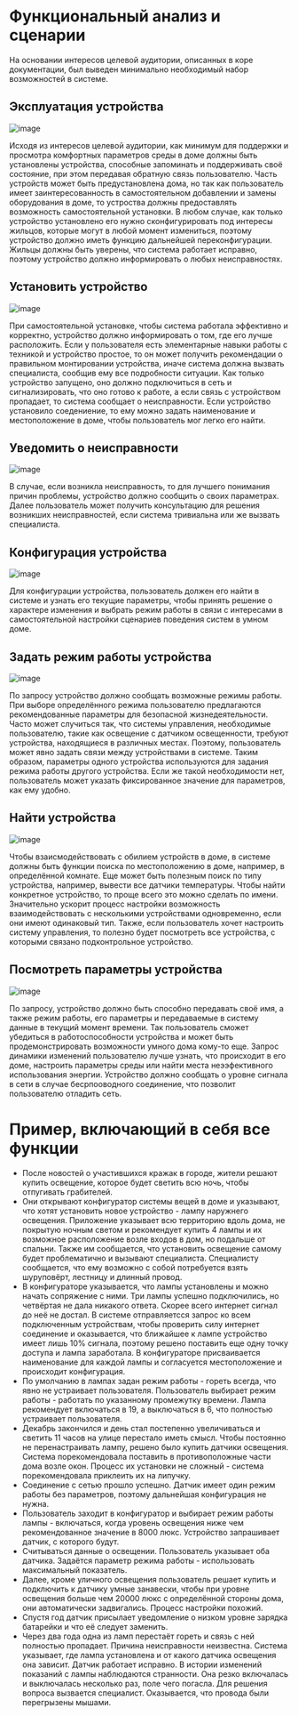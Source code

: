 # Функциональный анализ и сценарии
На основании интересов целевой аудитории, описанных в коре документации, был выведен минимально необходимый набор возможностей в системе.

## Эксплуатация устройства

![image](https://user-images.githubusercontent.com/48065080/155876032-1c33610b-dfba-4d29-9d4d-3cecbeee00e1.png)

Исходя из интересов целевой аудитории, как минимум для поддержки и просмотра комфортных параметров среды в доме должны быть установлены устройства, способные запоминать и поддерживать своё состояние, при этом передавая обратную связь пользователю. Часть устройств может быть предустановлена дома, но так как пользователь имеет заинтересованность в самостоятельном добавлении и замены оборудования в доме, то устроства должны предоставлять возможность самостоятельной установки. В любом случае, как только устройство установлено его нужно сконфигурировать под интересы жильцов, которые могут в любой момент измениться, поэтому устройство должно иметь функцию дальнейшей переконфигурации. Жильцы должны быть уверены, что система работает исправно, поэтому устройство должно информировать о любых неисправностях.

## Установить устройство

![image](https://user-images.githubusercontent.com/48065080/155880843-f920b215-43f3-471d-94bb-d4633804873d.png)

При самостоятельной установке, чтобы система работала эффективно и корректно, устройство должно информировать о том, где его лучше расположить. Если у пользователя есть элементарные навыки работы с техникой и устройство простое, то он может получить рекомендации о правильном монтировании устройства, иначе система должна вызвать специалиста, сообщив ему все подробности ситуации. Как только устройство запущено, оно должно подключиться в сеть и сигнализировать, что оно готово к работе, а если связь с устройством пропадает, то система сообщает о неисправности. Если устройство установило соедениение, то ему можно задать наименование и местоположение в доме, чтобы пользователь мог легко его найти.

## Уведомить о неисправности

![image](https://user-images.githubusercontent.com/48065080/155875671-194c1f20-0e24-41c0-86f9-c7168438129a.png)

В случае, если возникла неисправность, то для лучшего понимания причин проблемы, устройство должно сообщить о своих параметрах. Далее пользователь может получить консультацию для решения возникших неисправностей, если система тривиальна или же вызвать специалиста. 

## Конфигурация устройства

![image](https://user-images.githubusercontent.com/48065080/155875667-03d005c7-1ccc-436e-b114-cc3cea4f96e4.png)

Для конфигурации устройства, пользователь должен его найти в системе и узнать его текущие параметры, чтобы принять решение о характере изменения и выбрать режим работы в связи с интересами в самостоятельной настройки сценариев поведения систем в умном доме.

## Задать режим работы устройства

![image](https://user-images.githubusercontent.com/48065080/155880685-dfbe9ad5-3b5a-4efc-8905-0e1e76047566.png)

По запросу устройство должно сообщать возможные режимы работы. При выборе определённого режима пользователю предлагаются рекомендованные параметры для безопасной жизнедеятельности. Часто может случиться так, что системы управления, необходимые пользователю, такие как освещение с датчиком освещенности, требуют устройства, находящиеся в различных местах. Поэтому, пользователь может явно задать связи между устройствами в системе. Таким образом, параметры одного устройства используются для задания режима работы другого устройства. Если же такой необходимости нет, пользователь может указать фиксированное значение для параметров, как ему удобно.

## Найти устройства

![image](https://user-images.githubusercontent.com/48065080/155879492-2040271e-574f-4d9c-945e-9a1f50d6b262.png)

Чтобы взаисмодействовать с обилием устройств в доме, в системе должны быть функции поиска по местоположению в доме, например, в определённой комнате. Еще может быть полезным поиск по типу устройства, например, вывести все датчики температуры. Чтобы найти конкретное устройство, то проще всего это можно сделать по имени. Значительно ускорит процесс настройки возможность взаимодействовать с несколькими устройствами одновременно, если они имеют одинаковый тип. Также, если пользователь хочет настроить систему управления, то полезно будет посмотреть все устройства, с которыми связано подконтрольное устройство.

## Посмотреть параметры устройства

![image](https://user-images.githubusercontent.com/48065080/155880412-bfc84022-a54d-4d3c-a83b-a1d61fca8d79.png)

По запросу, устройство должно быть способно передавать своё имя, а также режим работы, его параметры и передаваемые в систему данные в текущий момент времени. Так пользователь сможет убедиться в работоспособности устройства и может быть продемонстрировать возможности умного дома кому-то еще. Запрос динамики изменений пользователю лучше узнать, что происходит в его доме, настроить параметры среды или найти места неээфективного использования энергии. Устройство должно сообщать о уровне сигнала в сети в случае бесрпооводного соединение, что позволит пользователю отладить сеть.

# Пример, включающий в себя все функции

- После новостей о участившихся кражак в городе, жители решают купить освещение, которое будет светить всю ночь, чтобы отпугивать грабителей.
- Они открывают конфигуратор системы вещей в доме и указывают, что хотят установить новое устройство - лампу наружнего освещения. Приложение указывает всю территорию вдоль дома, не покрытую ночным светом и рекомендует купить 4 лампы и их возможное расположение возле входов в дом, но подальше от спальни. Также им сообщается, что установить освещение самому будет проблематично и вызывают специалиста. Специалисту сообщается, что ему возможно с собой потребуется взять шуруповёрт, лестницу и длинный провод.
- В конфигураторе указывается, что лампы установлены и можно начать сопряжение с ними. Три лампы успешно подключились, но четвёртая не дала никакого ответа. Скорее всего интернет сигнал до неё не достал. В системе отправляетсся запрос ко всем подключенным устройствам, чтобы проверить силу интернет соединение и оказывается, что ближайшее к лампе устройство имеет лишь 10% сигнала, поэтому решено поставить еще одну точку доступа и лампа заработала. В конфигураторе присваивается наименование для каждой лампы и согласуется местоположение и происходит конфигурация.
- По умолчанию в лампах задан режим работы - гореть всегда, что явно не устраивает пользователя. Пользователь выбирает режим работы - работать по указанному промежутку времени. Лампа рекомендует включаться в 19, а выключаться в 6, что полностью устраивает пользователя.
- Декабрь закончился и день стал постепенно увеличиваться и светить 11 часов на улице перестало иметь смысл. Чтобы постоянно не перенастраивать лампу, решено было купить датчики освещения. Система порекомендовала поставить в противоположные части дома возле окон. Процесс их установки не сложный - система порекомендовала приклеить их на липучку.
- Соединение с сетью прошло успешно. Датчик имеет один режим работы без параметров, поэтому дальнейшая конфигурация не нужна.
- Пользователь заходит в конфигуратор и выбирает режим работы лампы - включаться, когда уровень освещения ниже чем рекомендованное значение в 8000 люкс. Устройство запрашивает датчик, с которого будут.
- Считываться данные о освещении. Пользователь указывает оба датчика. Задаётся параметр режима работы - использовать максимальный показатель.
- Далее, кроме уличного освещения пользователь решает купить и подключить к датчику умные занавески, чтобы при уровне освещения больше чем 20000 люкс с определённой стороны дома, они автоматически задвигались. Процесс настройки похожий.
- Спустя год датчик присылает уведомление о низком уровне зарядка батарейки и что её следует заменить.
- Через два года одна из ламп перестаёт гореть и связь с ней полностью пропадает. Причина неисправности неизвестна. Система указывает, где лампа установлена и от какого датчика освещения она зависит. Датчик работает исправно. В истории изменений показаний с лампы наблюдаются странности. Она резко включалась и выключалась несколько раз, поле чего погасла. Для решения вопроса вызвается специалист. Оказывается, что провода были перегрызены мышами.
